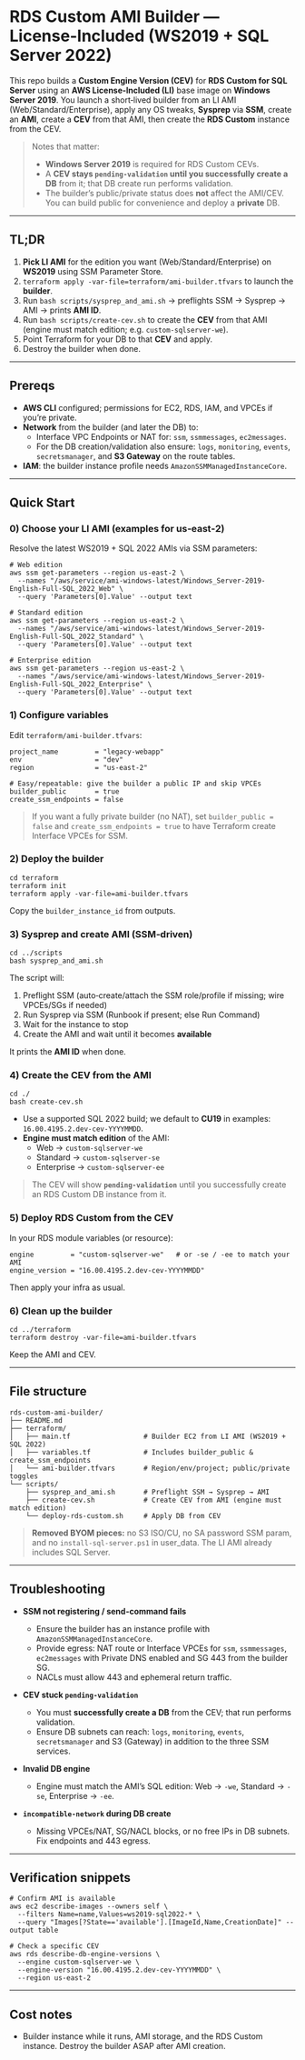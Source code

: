 # RDS Custom AMI Builder — License‑Included (WS2019 + SQL Server 2022)

This repo builds a **Custom Engine Version (CEV)** for **RDS Custom for SQL Server** using an **AWS License‑Included (LI)** base image on **Windows Server 2019**. You launch a short‑lived builder from an LI AMI (Web/Standard/Enterprise), apply any OS tweaks, **Sysprep** via **SSM**, create an **AMI**, create a **CEV** from that AMI, then create the **RDS Custom** instance from the CEV.

> Notes that matter:
> - **Windows Server 2019** is required for RDS Custom CEVs.
> - A **CEV stays `pending-validation` until you successfully create a DB** from it; that DB create run performs validation.
> - The builder’s public/private status does **not** affect the AMI/CEV. You can build public for convenience and deploy a **private** DB.

---

## TL;DR
1. **Pick LI AMI** for the edition you want (Web/Standard/Enterprise) on **WS2019** using SSM Parameter Store.
2. `terraform apply -var-file=terraform/ami-builder.tfvars` to launch the **builder**.
3. Run `bash scripts/sysprep_and_ami.sh` → preflights SSM → Sysprep → AMI → prints **AMI ID**.
4. Run `bash scripts/create-cev.sh` to create the **CEV** from that AMI (engine must match edition; e.g. `custom-sqlserver-we`).
5. Point Terraform for your DB to that **CEV** and apply.
6. Destroy the builder when done.

---

## Prereqs

- **AWS CLI** configured; permissions for EC2, RDS, IAM, and VPCEs if you’re private.
- **Network** from the builder (and later the DB) to:
  - Interface VPC Endpoints or NAT for: `ssm`, `ssmmessages`, `ec2messages`.
  - For the DB creation/validation also ensure: `logs`, `monitoring`, `events`, `secretsmanager`, and **S3 Gateway** on the route tables.
- **IAM**: the builder instance profile needs `AmazonSSMManagedInstanceCore`.

---

## Quick Start

### 0) Choose your LI AMI (examples for us‑east‑2)
Resolve the latest WS2019 + SQL 2022 AMIs via SSM parameters:

```
# Web edition
aws ssm get-parameters --region us-east-2 \
  --names "/aws/service/ami-windows-latest/Windows_Server-2019-English-Full-SQL_2022_Web" \
  --query 'Parameters[0].Value' --output text

# Standard edition
aws ssm get-parameters --region us-east-2 \
  --names "/aws/service/ami-windows-latest/Windows_Server-2019-English-Full-SQL_2022_Standard" \
  --query 'Parameters[0].Value' --output text

# Enterprise edition
aws ssm get-parameters --region us-east-2 \
  --names "/aws/service/ami-windows-latest/Windows_Server-2019-English-Full-SQL_2022_Enterprise" \
  --query 'Parameters[0].Value' --output text
```

### 1) Configure variables
Edit `terraform/ami-builder.tfvars`:

```
project_name         = "legacy-webapp"
env                  = "dev"
region               = "us-east-2"

# Easy/repeatable: give the builder a public IP and skip VPCEs
builder_public       = true
create_ssm_endpoints = false
```

> If you want a fully private builder (no NAT), set `builder_public = false` and `create_ssm_endpoints = true` to have Terraform create Interface VPCEs for SSM.

### 2) Deploy the builder
```
cd terraform
terraform init
terraform apply -var-file=ami-builder.tfvars
```
Copy the `builder_instance_id` from outputs.

### 3) Sysprep and create AMI (SSM‑driven)
```
cd ../scripts
bash sysprep_and_ami.sh
```
The script will:
1) Preflight SSM (auto‑create/attach the SSM role/profile if missing; wire VPCEs/SGs if needed)
2) Run Sysprep via SSM (Runbook if present; else Run Command)
3) Wait for the instance to stop
4) Create the AMI and wait until it becomes **available**

It prints the **AMI ID** when done.

### 4) Create the CEV from the AMI
```
cd ./
bash create-cev.sh
```
- Use a supported SQL 2022 build; we default to **CU19** in examples: `16.00.4195.2.dev-cev-YYYYMMDD`.
- **Engine must match edition** of the AMI:
  - Web → `custom-sqlserver-we`
  - Standard → `custom-sqlserver-se`
  - Enterprise → `custom-sqlserver-ee`

> The CEV will show **`pending-validation`** until you successfully create an RDS Custom DB instance from it.

### 5) Deploy RDS Custom from the CEV
In your RDS module variables (or resource):
```
engine         = "custom-sqlserver-we"   # or -se / -ee to match your AMI
engine_version = "16.00.4195.2.dev-cev-YYYYMMDD"
```
Then apply your infra as usual.

### 6) Clean up the builder
```
cd ../terraform
terraform destroy -var-file=ami-builder.tfvars
```
Keep the AMI and CEV.

---

## File structure
```
rds-custom-ami-builder/
├── README.md
├── terraform/
│   ├── main.tf                  # Builder EC2 from LI AMI (WS2019 + SQL 2022)
│   ├── variables.tf             # Includes builder_public & create_ssm_endpoints
│   └── ami-builder.tfvars       # Region/env/project; public/private toggles
└── scripts/
    ├── sysprep_and_ami.sh       # Preflight SSM → Sysprep → AMI
    ├── create-cev.sh            # Create CEV from AMI (engine must match edition)
    └── deploy-rds-custom.sh     # Apply DB from CEV
```

> **Removed BYOM pieces:** no S3 ISO/CU, no SA password SSM param, and no `install-sql-server.ps1` in user_data. The LI AMI already includes SQL Server.

---

## Troubleshooting

- **SSM not registering / send-command fails**
  - Ensure the builder has an instance profile with `AmazonSSMManagedInstanceCore`.
  - Provide egress: NAT route or Interface VPCEs for `ssm`, `ssmmessages`, `ec2messages` with Private DNS enabled and SG 443 from the builder SG.
  - NACLs must allow 443 and ephemeral return traffic.

- **CEV stuck `pending-validation`**
  - You must **successfully create a DB** from the CEV; that run performs validation.
  - Ensure DB subnets can reach: `logs`, `monitoring`, `events`, `secretsmanager` and S3 (Gateway) in addition to the three SSM services.

- **Invalid DB engine**
  - Engine must match the AMI’s SQL edition: Web → `-we`, Standard → `-se`, Enterprise → `-ee`.

- **`incompatible-network` during DB create**
  - Missing VPCEs/NAT, SG/NACL blocks, or no free IPs in DB subnets. Fix endpoints and 443 egress.

---

## Verification snippets

```
# Confirm AMI is available
aws ec2 describe-images --owners self \
  --filters Name=name,Values=ws2019-sql2022-* \
  --query "Images[?State=='available'].[ImageId,Name,CreationDate]" --output table

# Check a specific CEV
aws rds describe-db-engine-versions \
  --engine custom-sqlserver-we \
  --engine-version "16.00.4195.2.dev-cev-YYYYMMDD" \
  --region us-east-2
```

---

## Cost notes
- Builder instance while it runs, AMI storage, and the RDS Custom instance. Destroy the builder ASAP after AMI creation.
